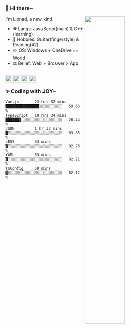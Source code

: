 ### 👋 Hi there~

[<img align="right" width="50%" src="https://github-readme-stats.vercel.app/api?username=Lionad-Morotar&show_icons=true">](https://metrics.lecoq.io/Lionad-Morotar?template=classic)

I'm Lionad, a new kind.

- ⚒️ Langs: JavaScript(main) & C++(learning)
- 🎨 Hobbies: Guitar(fingerstyle) & Reading(42)
- ✏️ OS: Windows + OneDrive == World
- ⚖️ Belief: Web + Broswer > App

<br />

<a href="https://www.lionad.art">
  <img align="left" alt="lionad-art" width="22px" src="https://cdn.jsdelivr.net/npm/simple-icons@3.1.0/icons/wordpress.svg" />
</a>
<a href="#1806234223">
  <img align="left" alt="1806234223" width="22px" src="https://cdn.jsdelivr.net/npm/simple-icons@3.1.0/icons/tencentqq.svg" />
</a>
<a href="https://www.zhihu.com/people/Lionad">
  <img align="left" alt="132yse" width="22px" src="https://cdn.jsdelivr.net/npm/simple-icons@3.1.0/icons/zhihu.svg" />
</a>
<a href="https://github.com/Lionad-Morotar">
  <img align="left" alt="yisar" width="22px" src="https://cdn.jsdelivr.net/npm/simple-icons@3.1.0/icons/github.svg" />
</a>

<br />

### ✨ Coding with JOY~

<!--START_SECTION:waka-->

```text
Vue.js       23 hrs 52 mins  ███████████████░░░░░░░░░░   59.66 %
TypeScript   10 hrs 34 mins  ██████▓░░░░░░░░░░░░░░░░░░   26.44 %
JSON         1 hr 32 mins    █░░░░░░░░░░░░░░░░░░░░░░░░   03.85 %
LESS         53 mins         ▓░░░░░░░░░░░░░░░░░░░░░░░░   02.23 %
YAML         53 mins         ▓░░░░░░░░░░░░░░░░░░░░░░░░   02.21 %
TSConfig     50 mins         ▓░░░░░░░░░░░░░░░░░░░░░░░░   02.12 %
```

<!--END_SECTION:waka-->
